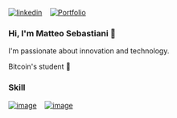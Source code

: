 [![linkedin](https://img.shields.io/badge/linkedin-0A66C2?style=for-the-badge&logo=linkedin&logoColor=white)](https://www.linkedin.com/in/matteosebastiani/) &nbsp;&nbsp;
[![Portfolio](https://img.shields.io/badge/portofolio-000000?style=for-the-badge&logo=About.me&logoColor=white)](https://docs.google.com/presentation/d/e/2PACX-1vQCcYIEtvWarLOz2aGE0XpUZ_VekU2n1p6aDlBn0ILXwXShWq3uLMoTivWpY-nn8w/pub?start=false&loop=false&delayms=3000&slide=id.p1) &nbsp;&nbsp;


### Hi, I'm Matteo Sebastiani 👋



I'm passionate about innovation and technology.

Bitcoin's student 🌱




### Skill

[![image](https://img.shields.io/badge/Python-FFD43B?style=for-the-badge&logo=python&logoColor=blue)](https://github.com/mattesara/AuctionOnChain) &nbsp;&nbsp;
[![image](https://img.shields.io/badge/Solidity-e6e6e6?style=for-the-badge&logo=solidity&logoColor=black)](https://github.com/mattesara/Midir/blob/master/MyContract/MyContract.sol) &nbsp;&nbsp;

 
<!--
**mattesara/mattesara** is a ✨ _special_ ✨ repository because its `README.md` (this file) appears on your GitHub profile.

Here are some ideas to get you started:

- 🔭 I’m currently working on ...
- 🌱 I’m currently learning ...
- 👯 I’m looking to collaborate on ...
- 🤔 I’m looking for help with ...
- 💬 Ask me about ...
- 📫 How to reach me: ...
- 😄 Pronouns: ...
- ⚡ Fun fact: ...
-->
